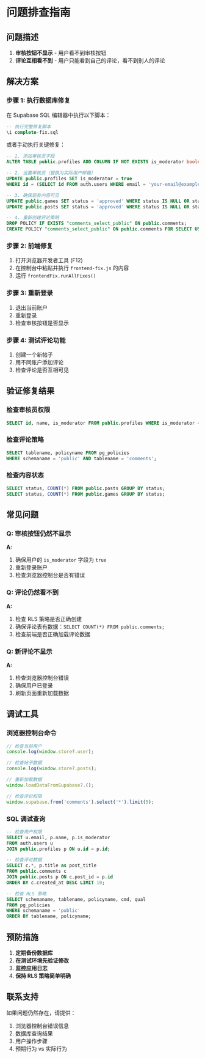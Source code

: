 # 问题排查指南

## 问题描述
1. **审核按钮不显示** - 用户看不到审核按钮
2. **评论互相看不到** - 用户只能看到自己的评论，看不到别人的评论

## 解决方案

### 步骤 1: 执行数据库修复
在 Supabase SQL 编辑器中执行以下脚本：

```sql
-- 执行完整修复脚本
\i complete-fix.sql
```

或者手动执行关键修复：

```sql
-- 1. 添加审核员字段
ALTER TABLE public.profiles ADD COLUMN IF NOT EXISTS is_moderator boolean DEFAULT false;

-- 2. 设置审核员（替换为实际用户邮箱）
UPDATE public.profiles SET is_moderator = true 
WHERE id = (SELECT id FROM auth.users WHERE email = 'your-email@example.com');

-- 3. 确保现有内容可见
UPDATE public.games SET status = 'approved' WHERE status IS NULL OR status = 'pending';
UPDATE public.posts SET status = 'approved' WHERE status IS NULL OR status = 'pending';

-- 4. 重新创建评论策略
DROP POLICY IF EXISTS "comments_select_public" ON public.comments;
CREATE POLICY "comments_select_public" ON public.comments FOR SELECT USING (true);
```

### 步骤 2: 前端修复
1. 打开浏览器开发者工具 (F12)
2. 在控制台中粘贴并执行 `frontend-fix.js` 的内容
3. 运行 `frontendFix.runAllFixes()`

### 步骤 3: 重新登录
1. 退出当前账户
2. 重新登录
3. 检查审核按钮是否显示

### 步骤 4: 测试评论功能
1. 创建一个新帖子
2. 用不同账户添加评论
3. 检查评论是否互相可见

## 验证修复结果

### 检查审核员权限
```sql
SELECT id, name, is_moderator FROM public.profiles WHERE is_moderator = true;
```

### 检查评论策略
```sql
SELECT tablename, policyname FROM pg_policies 
WHERE schemaname = 'public' AND tablename = 'comments';
```

### 检查内容状态
```sql
SELECT status, COUNT(*) FROM public.posts GROUP BY status;
SELECT status, COUNT(*) FROM public.games GROUP BY status;
```

## 常见问题

### Q: 审核按钮仍然不显示
**A:** 
1. 确保用户的 `is_moderator` 字段为 `true`
2. 重新登录账户
3. 检查浏览器控制台是否有错误

### Q: 评论仍然看不到
**A:**
1. 检查 RLS 策略是否正确创建
2. 确保评论表有数据：`SELECT COUNT(*) FROM public.comments;`
3. 检查前端是否正确加载评论数据

### Q: 新评论不显示
**A:**
1. 检查浏览器控制台错误
2. 确保用户已登录
3. 刷新页面重新加载数据

## 调试工具

### 浏览器控制台命令
```javascript
// 检查当前用户
console.log(window.store?.user);

// 检查帖子数据
console.log(window.store?.posts);

// 重新加载数据
window.loadDataFromSupabase?.();

// 检查评论权限
window.supabase.from('comments').select('*').limit(5);
```

### SQL 调试查询
```sql
-- 检查用户权限
SELECT u.email, p.name, p.is_moderator 
FROM auth.users u 
JOIN public.profiles p ON u.id = p.id;

-- 检查评论数据
SELECT c.*, p.title as post_title 
FROM public.comments c 
JOIN public.posts p ON c.post_id = p.id 
ORDER BY c.created_at DESC LIMIT 10;

-- 检查 RLS 策略
SELECT schemaname, tablename, policyname, cmd, qual 
FROM pg_policies 
WHERE schemaname = 'public' 
ORDER BY tablename, policyname;
```

## 预防措施

1. **定期备份数据库**
2. **在测试环境先验证修改**
3. **监控应用日志**
4. **保持 RLS 策略简单明确**

## 联系支持

如果问题仍然存在，请提供：
1. 浏览器控制台错误信息
2. 数据库查询结果
3. 用户操作步骤
4. 预期行为 vs 实际行为
